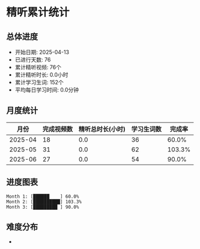 # 精听累计统计

## 总体进度

- 开始日期: 2025-04-13
- 已进行天数: 76
- 累计精听视频: 76个
- 累计精听时长: 0.0小时
- 累计学习生词: 152个
- 平均每日学习时间: 0.0分钟

## 月度统计

| 月份 | 完成视频数 | 精听总时长(小时) | 学习生词数 | 完成率 |
|-----|-----------|----------------|----------|-------|
| 2025-04 | 18 | 0.0 | 36 | 60.0% |
| 2025-05 | 31 | 0.0 | 62 | 103.3% |
| 2025-06 | 27 | 0.0 | 54 | 90.0% |

## 进度图表

```
Month 1: [██████    ] 60.0%
Month 2: [██████████] 103.3%
Month 3: [█████████ ] 90.0%
```

## 难度分布

- [简单/中等/困难]: 76 (100.0%)